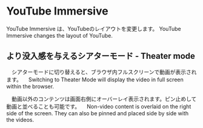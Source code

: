 # YouTube Immersive
YouTube Immersive は、YouTubeのレイアウトを変更します。
YouTube Immersive changes the layout of YouTube.

## より没入感を与えるシアターモード - Theater mode
　シアターモードに切り替えると、ブラウザ内フルスクリーンで動画が表示されます。
　Switching to Theater Mode will display the video in full screen within the browser.

　動画以外のコンテンツは画面右側にオーバーレイ表示されます。ピン止めして動画と並べることも可能です。
　Non-video content is overlaid on the right side of the screen. They can also be pinned and placed side by side with the videos.
